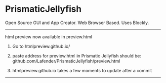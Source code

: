 # PrismaticJellyfish
Open Source GUI and App Creator. Web Browser Based. Uses Blockly.




***
html preview now available in preview.html

1. Go to htmlpreview.github.io/

2. paste address for preview.html in Prismatic Jellyfish
should be: github.com/Lafender/PrismaticJellyfish/preview.html

3. htmlpreview.github.io takes a few moments to update after a commit

***

